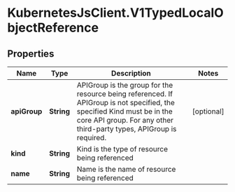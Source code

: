 # KubernetesJsClient.V1TypedLocalObjectReference

## Properties
Name | Type | Description | Notes
------------ | ------------- | ------------- | -------------
**apiGroup** | **String** | APIGroup is the group for the resource being referenced. If APIGroup is not specified, the specified Kind must be in the core API group. For any other third-party types, APIGroup is required. | [optional] 
**kind** | **String** | Kind is the type of resource being referenced | 
**name** | **String** | Name is the name of resource being referenced | 


